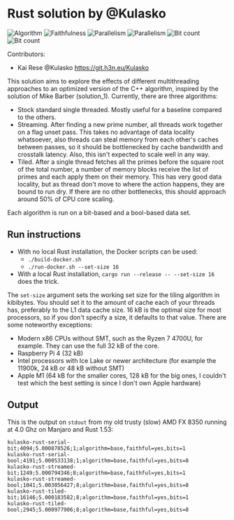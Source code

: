 # Rust solution by @Kulasko

![Algorithm](https://img.shields.io/badge/Algorithm-base-green)
![Faithfulness](https://img.shields.io/badge/Faithful-yes-green)
![Parallelism](https://img.shields.io/badge/Parallel-no-green)
![Parallelism](https://img.shields.io/badge/Parallel-yes-green)
![Bit count](https://img.shields.io/badge/Bits-1-green)
![Bit count](https://img.shields.io/badge/Bits-8-yellowgreen)

Contributors:
- Kai Rese @Kulasko https://git.h3n.eu/Kulasko

This solution aims to explore the effects of different multithreading approaches to an optimized version of the C++ algorithm, inspired by the solution of Mike Barber (solution_1). Currently, there are three algorithms:

- Stock standard single threaded. Mostly useful for a baseline compared to the others.
- Streaming. After finding a new prime number, all threads work together on a flag unset pass. This takes no advantage of data locality whatsoever, also threads can steal memory from each other's caches between passes, so it should be bottlenecked by cache bandwidth and crosstalk latency. Also, this isn't expected to scale well in any way.
- Tiled. After a single thread fetches all the primes before the square root of the total number, a number of memory blocks receive the list of primes and each apply them on their memory. This has very good data locality, but as thread don't move to where the action happens, they are bound to run dry. If there are no other bottlenecks, this should approach around 50% of CPU core scaling.

Each algorithm is run on a bit-based and a bool-based data set.

## Run instructions

- With no local Rust installation, the Docker scripts can be used:
    - `./build-docker.sh`
    - `./run-docker.sh --set-size 16`
- With a local Rust installation, `cargo run --release -- --set-size 16` does the trick.

The `set-size` argument sets the working set size for the tiling algorithm in kibibytes.
You should set it to the amount of cache each of your threads has, preferably to the L1 data cache size.
16 kB is the optimal size for most processors, so if you don't specify a size, it defaults to that value.
There are some noteworthy exceptions:
- Modern x86 CPUs without SMT, such as the Ryzen 7 4700U, for example. They can use the full 32 kB of the core.
- Raspberry Pi 4 (32 kB)
- Intel processors with Ice Lake or newer architecture (for example the 11900k, 24 kB or 48 kB without SMT)
- Apple M1 (64 kB for the smaller cores, 128 kB for the big ones, I couldn't test which the best setting is since I don't own Apple hardware)

## Output

This is the output on `stdout` from my old trusty (slow) AMD FX 8350 running at 4.0 Ghz on Manjaro and Rust 1.53:

```
kulasko-rust-serial-bit;4094;5.000878526;1;algorithm=base,faithful=yes,bits=1
kulasko-rust-serial-bool;4191;5.000533138;1;algorithm=base,faithful=yes,bits=8
kulasko-rust-streamed-bit;1249;5.000794346;8;algorithm=base,faithful=yes,bits=1
kulasko-rust-streamed-bool;1041;5.003056427;8;algorithm=base,faithful=yes,bits=8
kulasko-rust-tiled-bit;16146;5.000183582;8;algorithm=base,faithful=yes,bits=1
kulasko-rust-tiled-bool;2945;5.000977906;8;algorithm=base,faithful=yes,bits=8
```
